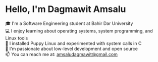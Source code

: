 
# Hello, I'm Dagmawit Amsalu

🎓 I'm a Software Engineering student at Bahir Dar University  
💻 I enjoy learning about operating systems, system programming, and Linux tools  
🐧 I installed Puppy Linux and experimented with system calls in C  
🚀 I'm passionate about low-level development and open source  
📫 You can reach me at: amsaludagmawit@gmail.com
